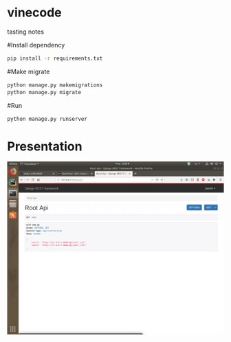 # vinecode
tasting notes

#Install dependency
```bash
pip install -r requirements.txt
```
#Make migrate
```bash
python manage.py makemigrations
python manage.py migrate
```
#Run
```bash
python manage.py runserver
```
# Presentation
![](filename.gif)
